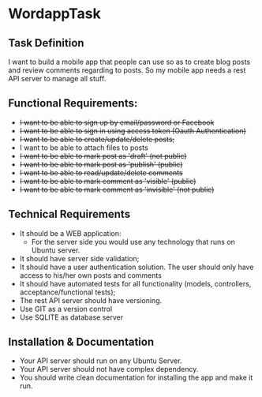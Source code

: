 # WordappTask

## Task Definition
I want to build a mobile app that people can use so as to create blog posts and review comments regarding to posts. So my mobile app needs a rest API server to manage all stuff. 

## Functional Requirements:
* ~~I want to be able to sign up by email/password or Facebook~~ <br />
* ~~I want to be able to sign in using access token (Oauth Authentication)~~ <br />
* ~~I want to be able to create/update/delete posts;~~ <br />
* I want to be able to attach files to posts <br />
* ~~I want to be able to mark post as 'draft' (not public)~~ <br />
* ~~I want to be able to mark post as 'publish' (public)~~ <br />
* ~~I want to be able to read/update/delete comments~~ <br />
* ~~I want to be able to mark comment as 'visible' (public)~~ <br />
* ~~I want to be able to mark comment as 'invisible' (not public)~~ <br />

## Technical Requirements
* It should be a WEB application: <br />
    * For the server side you would use any technology that runs on Ubuntu server. <br />
* It should have server side validation; <br />
* It should have a user authentication solution. The user should only have access to his/her own posts and comments <br />
* It should have automated tests for all functionality (models, controllers, acceptance/functional tests); <br />
* The rest API server should have versioning. <br />
* Use GIT as a version control <br />
* Use SQLITE as database server <br />

## Installation & Documentation
* Your API server should run on any Ubuntu Server. <br />
* Your API server should not have complex dependency. <br />
* You should write clean documentation for installing the app and make it run. <br />
